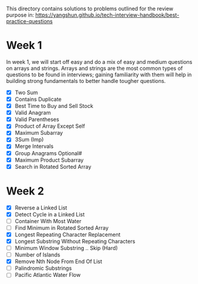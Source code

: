 This directory contains solutions to problems outlined for the review purpose in:
https://yangshun.github.io/tech-interview-handbook/best-practice-questions


# Week 1
In week 1, we will start off easy and do a mix of easy and medium questions on arrays and strings. Arrays and strings are the most common types of questions to be found in interviews; gaining familiarity with them will help in building strong fundamentals to better handle tougher questions.

- [x] Two Sum
- [x] Contains Duplicate
- [x] Best Time to Buy and Sell Stock
- [x] Valid Anagram
- [x] Valid Parentheses
- [x] Product of Array Except Self
- [x] Maximum Subarray
- [x] 3Sum (Imp)
- [x] Merge Intervals
- [x] Group Anagrams
Optional#
- [x] Maximum Product Subarray
- [x] Search in Rotated Sorted Array

# Week 2
- [x] Reverse a Linked List
- [x] Detect Cycle in a Linked List
- [ ] Container With Most Water
- [ ] Find Minimum in Rotated Sorted Array
- [x] Longest Repeating Character Replacement
- [x] Longest Substring Without Repeating Characters
- [ ] Minimum Window Substring .. Skip (Hard)
- [ ] Number of Islands
- [x] Remove Nth Node From End Of List
- [ ] Palindromic Substrings
- [ ] Pacific Atlantic Water Flow
